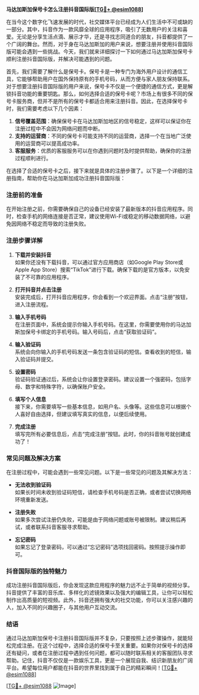 **马达加斯加保号卡怎么注册抖音国际版[[TG💪+ @esim1088](https://t.me/s/esim1088)]**

在当今这个数字化飞速发展的时代，社交媒体平台已经成为人们生活中不可或缺的一部分。其中，抖音作为一款风靡全球的应用程序，吸引了无数用户的关注和喜爱。无论是分享生活点滴、展示才华，还是寻找志同道合的朋友，抖音都提供了一个广阔的舞台。然而，对于身在马达加斯加的用户来说，想要注册并使用抖音国际版可能会遇到一些挑战。今天，我们就来详细探讨一下如何通过马达加斯加保号卡顺利注册抖音国际版，并解决可能遇到的问题。

首先，我们需要了解什么是保号卡。保号卡是一种专门为海外用户设计的通信工具，它能够帮助用户在国外保持原有的手机号码，从而方便与家人朋友保持联系。对于想要注册抖音国际版的用户来说，保号卡不仅是一个便捷的通信方式，更是解锁抖音功能的重要钥匙。那么，如何选择合适的保号卡呢？市场上有很多不同的保号卡服务商，但并不是所有的保号卡都适合用来注册抖音。因此，在选择保号卡时，我们需要考虑以下几个因素：

1. **信号覆盖范围**：确保保号卡在马达加斯加地区的信号稳定，这样可以保证你在注册过程中不会因为网络问题而中断。
2. **支持的运营商**：不同的保号卡可能支持不同的运营商，选择一个在当地广泛使用的运营商可以提高成功率。
3. **客服服务**：优质的客服服务可以在你遇到问题时及时提供帮助，确保你的注册过程顺利进行。

在选择了合适的保号卡之后，接下来就是具体的注册步骤了。以下是一个详细的注册指南，帮助你在马达加斯加成功注册抖音国际版：

### 注册前的准备

在开始注册之前，你需要确保自己的设备已经安装了最新版本的抖音应用程序。同时，检查手机的网络连接是否正常，建议使用Wi-Fi或稳定的移动数据网络，以避免因网络不稳定而导致的注册失败。

### 注册步骤详解

1. **下载并安装抖音**  
   如果你还没有下载抖音，可以通过官方应用商店（如Google Play Store或Apple App Store）搜索“TikTok”进行下载。确保下载的是官方版本，以免安装了不可靠的应用程序。

2. **打开抖音并点击注册**  
   安装完成后，打开抖音应用程序，你会看到一个欢迎界面。点击“注册”按钮，进入注册流程。

3. **输入手机号码**  
   在注册页面中，系统会提示你输入手机号码。在这里，你需要使用你的马达加斯加保号卡绑定的手机号码。输入号码后，点击“获取验证码”。

4. **输入验证码**  
   系统会向你输入的手机号码发送一条包含验证码的短信。查看收到的短信，输入验证码并提交。

5. **设置密码**  
   验证码验证通过后，系统会让你设置登录密码。建议设置一个强密码，包括字母、数字和特殊字符，以确保账户安全。

6. **填写个人信息**  
   接下来，你需要填写一些基本信息，如用户名、头像等。这些信息可以根据个人喜好自由选择，但建议填写真实的信息，以便后续使用。

7. **完成注册**  
   填写完所有必要信息后，点击“完成注册”按钮。此时，你的抖音账号就创建成功了！

### 常见问题及解决方案

在注册过程中，可能会遇到一些常见问题。以下是一些常见的问题及其解决方法：

- **无法收到验证码**  
  如果长时间未收到验证码短信，请检查手机号码是否正确，或者尝试切换网络环境重新发送。

- **注册失败**  
  如果多次尝试注册仍失败，可能是由于网络问题或账号被限制。建议稍后再试，或者联系抖音客服寻求帮助。

- **忘记密码**  
  如果忘记了登录密码，可以通过“忘记密码”选项找回密码。按照提示操作即可。

### 抖音国际版的独特魅力

成功注册抖音国际版后，你会发现这款应用程序的魅力远不止于简单的视频分享。抖音提供了丰富的音乐库、多样化的滤镜效果以及强大的编辑工具，让你可以轻松制作出高质量的短视频。此外，抖音还拥有强大的社交功能，你可以关注感兴趣的人，加入不同的兴趣圈子，与其他用户互动交流。

### 结语

通过马达加斯加保号卡注册抖音国际版并不复杂，只要按照上述步骤操作，就能轻松完成注册。在这个过程中，选择合适的保号卡至关重要。如果你对保号卡的选择还有疑问，或者在注册过程中遇到任何问题，都可以随时联系相关的客服团队寻求帮助。记住，抖音不仅仅是一款娱乐工具，更是一个展现自我、结识新朋友的广阔平台。希望每位用户都能在抖音的世界里找到属于自己的精彩瞬间！[[TG💪+ @esim1088](https://t.me/s/esim1088)]

[[TG💪+ @esim1088](https://t.me/s/esim1088) ![Image](https://i.postimg.cc/4NQfJmqS/Snipaste-2025-05-13-00-14-12.png)]